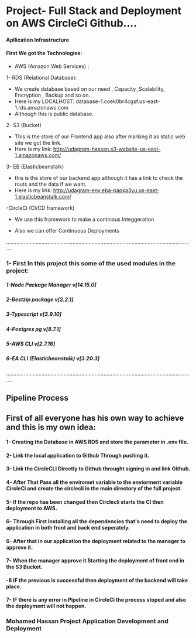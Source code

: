 # Project- Full Stack and Deployment on AWS CircleCi Github....

#### Apllication Infrastructure

#### First We got the Technologies:

- AWS (Amazon Web Services) :

1- RDS (Relational Database):

- We create database based on our need , Capacity ,Scalability, Encryption , Backup and so on.
- Here is my LOCALHOST: database-1.coek0br4cgsf.us-east-1.rds.amazonaws.com
- Although this is public database.

2- S3 (Bucket)

- This is the store of our Frontend app also after marking it as static web site we got the link.
- Here is my link: http://udagram-hassan.s3-website-us-east-1.amazonaws.com/

3- EB (Elasticbeanstalk)

- this is the store of our backend app although it has a link to check the routs and the data if we want.
- Here is my link: http://udagram-env.eba-papka3yu.us-east-1.elasticbeanstalk.com/

-CircleCi (CI/CD framework)

- We use this framework to make a continous Integgeration

- Also we can offer Continuous Deployments

................................................................................................................................

### 1- First In this project this some of the used modules in the project:

##### 1-Node Package Manager v[14.15.0]

##### 2-Bestzip package v[2.2.1]

##### 3-Typescript v[3.9.10]

##### 4-Postgres pg v[8.7.1]

##### 5-AWS CLI v[2.7.16]

##### 6-EA CLI (Elasticbeanstalk) v[3.20.3]


................................................................................................................................

## Pipeline Process

## First of all everyone has his own way to achieve and this is my own idea:

#### 1- Creating the Database in AWS RDS and store the parameter in .env file.

#### 2- Link the local application to Github Through pushing it.

#### 3- Link the CircleCLI Directly to Github throught signing in and link Github.

#### 4- After That Pass all the enviromet variable to the enviorment variable CircleCi and create the circlecli in the main directory of the full project.

#### 5- If the repo has been changed then Circlecli starts the CI then deployment to AWS.

#### 6- Through First Installing all the dependencies that's need to deploy the application in both front and back end seperately.

#### 6- After that in our application the deployment related to the manager to approve it.

#### 7- When the manager approve it Starting the deployment of front end in the S3 Bucket.

#### -8 IF the previous is successful then deployment of the backend will take place.

#### 7- IF there is any error in Pipeline in CircleCi the process stoped and also the deployment will not happen.


### Mohamed Hassan Project  Application Development and Deployment
